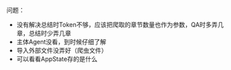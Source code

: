 问题：
- 没有解决总结时Token不够，应该把爬取的章节数量也作为参数，QA时多弄几章，总结时少弄几章
- 主体Agent没看，到时候仔细了解
- 导入外部文件没弄好（爬虫文件）
- 可以看看AppState存的是什么